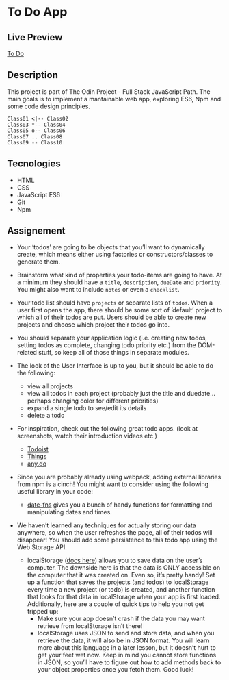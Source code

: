 # To Do App


## Live Preview
[To Do](https://dak79.github.io/odin-todo/)

## Description
This project is part of The Odin Project - Full Stack JavaScript Path. The main goals is to implement a mantainable web app, exploring ES6, Npm and some code design principles. 

``` puml
Class01 <|-- Class02  
Class03 *-- Class04  
Class05 o-- Class06  
Class07 .. Class08  
Class09 -- Class10  
```



## Tecnologies
* HTML
* CSS
* JavaScript ES6
* Git
* Npm

## Assignement
* Your ‘todos’ are going to be objects that you’ll want to dynamically create, which means either using factories or constructors/classes to generate them.

* Brainstorm what kind of properties your todo-items are going to have. At a minimum they should have a `title`, `description`, `dueDate` and `priority`. You might also want to include `notes` or even a `checklist`.

* Your todo list should have `projects` or separate lists of `todos`. When a user first opens the app, there should be some sort of ‘default’ project to which all of their todos are put. Users should be able to create new projects and choose which project their todos go into.

* You should separate your application logic (i.e. creating new todos, setting todos as complete, changing todo priority etc.) from the DOM-related stuff, so keep all of those things in separate modules.

* The look of the User Interface is up to you, but it should be able to do the following: 
  * view all projects
  * view all todos in each project (probably just the title and duedate… perhaps changing color for different priorities)
  * expand a single todo to see/edit its details
  * delete a todo

* For inspiration, check out the following great todo apps. (look at screenshots, watch their introduction videos etc.)
  * [Todoist](https://en.todoist.com/)
  * [Things](https://culturedcode.com/things/)
  * [any.do](https://www.any.do/)
  
* Since you are probably already using webpack, adding external libraries from npm is a cinch! You might want to consider using the following useful library in your code:
  * [date-fns](https://github.com/date-fns/date-fns) gives you a bunch of handy functions for formatting and manipulating dates and times.

* We haven’t learned any techniques for actually storing our data anywhere, so when the user refreshes the page, all of their todos will disappear! You should add some persistence to this todo app using the Web Storage API.
  * localStorage ([docs here](https://developer.mozilla.org/en-US/docs/Web/API/Web_Storage_API/Using_the_Web_Storage_API)) allows you to save data on the       user’s computer. The downside here is that the data is ONLY accessible on the computer that it was created on. Even so, it’s pretty handy! Set up a         function that saves the projects (and todos) to localStorage every time a new project (or todo) is created, and another function that looks for that       data in localStorage when your app is first loaded. Additionally, here are a couple of quick tips to help you not get tripped up:
      * Make sure your app doesn’t crash if the data you may want retrieve from localStorage isn’t there!
      * localStorage uses JSON to send and store data, and when you retrieve the data, it will also be in JSON format. You will learn more about this               language in a later lesson, but it doesn’t hurt to get your feet wet now. Keep in mind you cannot store functions in JSON, so you’ll have to figure         out how to add methods back to your object properties once you fetch them. Good luck! 
